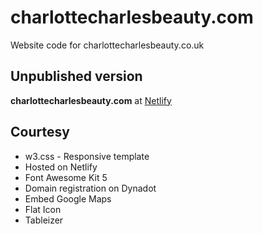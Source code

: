# charlottecharlesbeauty.com
Website code for charlottecharlesbeauty.co.uk

## Unpublished version
**charlottecharlesbeauty.com** at [Netlify](https://loving-wilson-617ffc.netlify.app/)

## Courtesy
* w3.css - Responsive template
* Hosted on Netlify
* Font Awesome Kit 5
* Domain registration on Dynadot
* Embed Google Maps
* Flat Icon
* Tableizer
